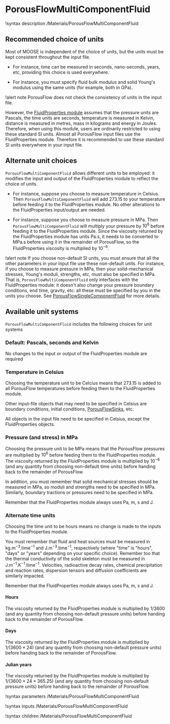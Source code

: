 # PorousFlowMultiComponentFluid

!syntax description /Materials/PorousFlowMultiComponentFluid

## Recommended choice of units

Most of MOOSE is independent of the choice of units, but the units must be kept consistent throughout the input file.

- For instance, time can be measured in seconds, nano-seconds, years, etc, providing this choice is used everywhere.

- For instance, you must specify fluid bulk modulus and solid Young's modulus using the same units (for example, both in GPa).

!alert note
PorousFlow does not check the consistency of units in the input file.

However, the [FluidProperties module](fluid_properties:fluid_properties/index.md) assumes that the pressure units are Pascals, the time units are seconds, temperature is measured in Kelvin, distance is measured in metres, mass in kilograms and energy in Joules.  Therefore, when using this module, users are ordinarily restricted to using these standard SI units.  Almost all PorousFlow input files use the FluidProperties module.  Therefore it is recommended to use these standard SI units everywhere in your input file.

## Alternate unit choices

`PorousFlowMultiComponentFluid` allows different units to be employed: it modifies the input and output of the FluidProperties module to reflect the choice of units.

- For instance, suppose you choose to measure temperature in Celsius.  Then `PorousFlowMultiComponentFluid` will add 273.15 to your temperature before feeding it to the FluidProperties module.  No other alterations to the FluidProperties input/output are needed.

- For instance, suppose you choose to measure pressure in MPa.  Then `PorousFlowMultiComponentFluid` will multiply your pressure by $10^6$ before feeding it to the FluidProperties module.  Since the viscosity returned by the FluidProperties module has units Pa.s, it needs to be converted to MPa.s before using it in the remainder of PorousFlow, so the FluidProperties viscosity is multiplied by $10^{-6}$.

!alert note
If you choose non-default SI units, you must ensure that all the other parameters in your input file use these non-default units.  For instance, if you choose to measure pressure in MPa, then your solid-mechanical stresses, Young's moduli, strengths, etc, must also be specified in MPa.  That is, `PorousFlowMultiComponentFluid` only interfaces with the FluidProperties module: it doesn't also change your pressure boundary conditions, end time, gravity, etc: all these must be specified by you in the units you choose. See [PorousFlowSingleComponentFluid](PorousFlowSingleComponentFluid.md) for more details.



## Available unit systems

`PorousFlowMultiComponentFluid` includes the following choices for unit systems

### Default: Pascals, seconds and Kelvin

No changes to the input or output of the FluidProperties module are required

### Temperature in Celsius

Choosing the temperature unit to be Celcius means that 273.15 is added to all PorousFlow temperatures before feeding them to the FluidProperties module.

Other input-file objects that may need to be specified in Celsius are boundary conditions, initial conditions, [PorousFlowSinks](PorousFlowSink.md), etc.

All objects in the input file need to be specified in Celsius, except the FluidProperties objects.

### Pressure (and stress) in MPa

Choosing the pressure unit to be MPa means that the PorousFlow pressures are multiplied by $10^{6}$ before feeding them to the FluidProperties module.  The viscosity returned by the FluidProperties module is multiplied by $10^{-6}$ (and any quantity from choosing non-default time units) before handing back to the remainder of PorousFlow.

In addition, you must remember that solid mechanical stresses should be measured in MPa, so moduli and strengths need to be specified in MPa.  Similarly, boundary tractions or pressures need to be specified in MPa.

Remember that the FluidProperties module always uses Pa, m, s and J.

### Alternate time units

Choosing the time unit to be hours means no change is made to the inputs to the FluidProperties module.

You must remember that fluid and heat sources must be measured in kg.m$^{-3}$.time$^{-1}$ and J.m$^{-3}$.time$^{-1}$, respectively (where "time" is "hours", "days" or "years" depending on your specific choice).  Remember too that the thermal conductivity of the solid skeleton must be measured in J.m$^{-1}$.K$^{-1}$.time$^{-1}$.  Velocities, radioactive decay rates, chemical precipitation and reaction rates, dispersion tensors and diffusion coefficients are similarly impacted.

Remember that the FluidProperties module always uses Pa, m, s and J. 

#### Hours

The viscosity returned by the FluidProperties module is multiplied by $1/3600$ (and any quantity from choosing non-default pressure units) before handing back to the remainder of PorousFlow.

#### Days

The viscosity returned by the FluidProperties module is multiplied by $1/(3600\times 24)$ (and any quantity from choosing non-default pressure units) before handing back to the remainder of PorousFlow.

#### Julian years

The viscosity returned by the FluidProperties module is multiplied by $1/(3600\times 24\times 365.25)$ (and any quantity from choosing non-default pressure units) before handing back to the remainder of PorousFlow.


!syntax parameters /Materials/PorousFlowMultiComponentFluid

!syntax inputs /Materials/PorousFlowMultiComponentFluid

!syntax children /Materials/PorousFlowMultiComponentFluid
